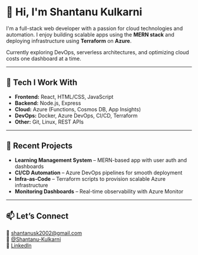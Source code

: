 # 👋 Hi, I'm Shantanu Kulkarni

I'm a full-stack web developer with a passion for cloud technologies and automation. I enjoy building scalable apps using the **MERN stack** and deploying infrastructure using **Terraform** on **Azure**.  

Currently exploring DevOps, serverless architectures, and optimizing cloud costs one dashboard at a time.

---

## 🔧 Tech I Work With

- **Frontend:** React, HTML/CSS, JavaScript  
- **Backend:** Node.js, Express  
- **Cloud:** Azure (Functions, Cosmos DB, App Insights)  
- **DevOps:** Docker, Azure DevOps, CI/CD, Terraform  
- **Other:** Git, Linux, REST APIs  

---

## 🚀 Recent Projects

- **Learning Management System** – MERN-based app with user auth and dashboards  
- **CI/CD Automation** – Azure DevOps pipelines for smooth deployment  
- **Infra-as-Code** – Terraform scripts to provision scalable Azure infrastructure  
- **Monitoring Dashboards** – Real-time observability with Azure Monitor

---

## 📫 Let’s Connect

📧 shantanusk2002@gmail.com  
🐙 [@Shantanu-Kulkarni](https://github.com/Shantaaanu18)  
🔗 [LinkedIn](https://www.linkedin.com/in/Shantanu-Kulkarni)

